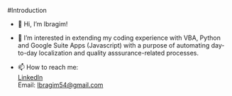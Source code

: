#Introduction

- 👋 Hi, I’m Ibragim!

- 👀 I’m interested in extending my coding experience with VBA, Python and Google Suite Apps (Javascript) with a purpose of automating day-to-day localization and quality asssurance-related processes. 

- 📫 How to reach me:
\
[LinkedIn](https://www.linkedin.com/in/ibragim-dibirov-6211bb156/)
\
Email: Ibragim54@gmail.com

